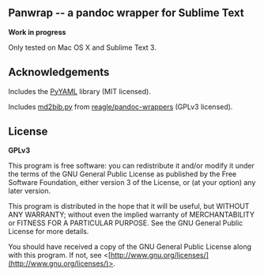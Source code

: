 ## Panwrap -- a pandoc wrapper for Sublime Text

**Work in progress**

Only tested on Mac OS X and Sublime Text 3.

## Acknowledgements

Includes the [PyYAML](https://bitbucket.org/xi/pyyaml) library (MIT licensed).

Includes [md2bib.py](https://github.com/reagle/pandoc-wrappers/blob/master/md2bib.py) from [reagle/pandoc-wrappers](https://github.com/reagle/pandoc-wrappers) (GPLv3 licensed).

## License ##

**GPLv3**

This program is free software: you can redistribute it and/or modify
it under the terms of the GNU General Public License as published by
the Free Software Foundation, either version 3 of the License, or
(at your option) any later version.

This program is distributed in the hope that it will be useful,
but WITHOUT ANY WARRANTY; without even the implied warranty of
MERCHANTABILITY or FITNESS FOR A PARTICULAR PURPOSE.  See the
GNU General Public License for more details.

You should have received a copy of the GNU General Public License
along with this program.  If not, see <[http://www.gnu.org/licenses/](http://www.gnu.org/licenses/)>.
